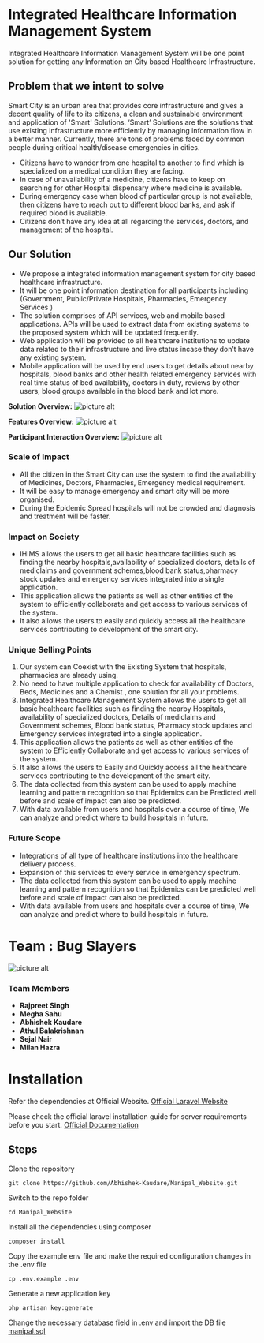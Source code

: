 # **Integrated Healthcare Information Management System**

Integrated Healthcare Information Management System will be one point solution for getting any Information on City based Healthcare Infrastructure.

## Problem that we intent to solve

Smart City is an urban area that provides core infrastructure and gives a decent quality of life to its citizens, a clean and sustainable environment and application of 'Smart' Solutions. ‘Smart’ Solutions are the solutions that use existing infrastructure more efficiently by managing information flow in a better manner. 
Currently, there are tons of problems faced by common people during critical health/disease emergencies in cities.
* Citizens have to wander from one hospital to another to find which is specialized on a medical condition they are facing.
* In case of unavailability of a medicine, citizens have to keep on searching for other Hospital dispensary where medicine is available.
* During emergency case when blood of particular group is not available, then citizens have to reach out to different blood banks, and ask if required blood is available.
* Citizens don’t have any idea at all regarding the services, doctors, and management of the hospital. 

## Our Solution

* We propose a integrated information management system for city based healthcare infrastructure.
* It will be one point information destination for all participants including (Government, Public/Private Hospitals, Pharmacies, Emergency Services )
* The solution comprises of API services, web and mobile based applications. APIs will be used to extract data from existing systems to the proposed system which will be updated frequently. 
* Web application will be provided to all healthcare institutions to update data related to their infrastructure and live status incase they don’t have any existing system. 
* Mobile application will be used by end users to get details about nearby hospitals, blood banks and other health related emergency services with real time status of bed availability, doctors in duty, reviews by other users, blood groups available in the blood bank and lot more.

**Solution Overview:**
![picture alt](https://github.com/Abhishek-Kaudare/Manipal_Website/blob/master/images/Integrated%20Healthcare%20Management%20System.jpg "Solution Overview Diagram")

**Features Overview:**
![picture alt](https://github.com/Abhishek-Kaudare/Manipal_Website/blob/master/images/Integrated%20Healthcare%20Management%20System2.jpg "Feature Diagram")

**Participant Interaction Overview:**
![picture alt](https://github.com/Abhishek-Kaudare/Manipal_Website/blob/master/images/Integrated%20Healthcare%20Management%20System3.jpg "Participant Interaction Diagram")
### Scale of Impact

* All the citizen in the Smart City can use the system to find the availability of Medicines, Doctors, Pharmacies, Emergency medical requirement.
* It will be easy to manage emergency and smart city will be more organised.
* During the Epidemic Spread hospitals will not be crowded and diagnosis and treatment will be faster.

### Impact on Society

* IHIMS allows the users to get all basic healthcare facilities such as finding the nearby hospitals,availability of specialized doctors, details of mediclaims and government schemes,blood bank status,pharmacy stock updates and emergency services integrated into a single application.
* This application allows the patients as well as other entities of the system to efficiently collaborate and get access to various services of the system.
* It also allows the users to easily and quickly access all the healthcare services contributing to development of the smart city.

### Unique Selling Points

1. Our system can Coexist with the Existing System that hospitals, pharmacies are already using.
2. No need to have multiple application to check for availability of Doctors, Beds, Medicines and a Chemist , one solution for all your problems.
3. Integrated Healthcare Management System allows the users to get all basic healthcare facilities such as finding the nearby Hospitals, availability of specialized doctors, Details of mediclaims and Government schemes, Blood bank status, Pharmacy stock updates and Emergency services integrated into a single application.
4. This application allows the patients as well as other entities of the system to Efficiently Collaborate and get access to various services of the system.
5. It also allows the users to Easily and Quickly access all the healthcare services contributing to the development of the smart city.
6. The data collected from this system can be used to apply machine learning and pattern recognition so that Epidemics can be Predicted well before and scale of impact can also be predicted.
7. With data available from users and hospitals over a course of time, We can analyze and predict where to build hospitals in future.

### Future Scope

* Integrations of all type of healthcare institutions into the healthcare delivery process.
* Expansion of this services to every service in emergency spectrum.
* The data collected from this system can be used to apply machine learning and pattern recognition so that Epidemics can be predicted well before and scale of impact can also be predicted.
* With data available from users and hospitals over a course of time, We can analyze and predict where to build hospitals in future.

# Team : Bug Slayers

![picture alt](https://github.com/Abhishek-Kaudare/Manipal_Website/blob/master/images/Logo.jpg "Team Logo")

### Team Members

* **Rajpreet Singh**
* **Megha Sahu**
* **Abhishek Kaudare**
* **Athul Balakrishnan**
* **Sejal Nair**
* **Milan Hazra**


# Installation

Refer the dependencies at Official Website. [Official Laravel Website](https://laravel.com/)

Please check the official laravel installation guide for server requirements before you start. [Official Documentation](https://laravel.com/docs/5.6/installation#installation)

## Steps

Clone the repository

    git clone https://github.com/Abhishek-Kaudare/Manipal_Website.git

Switch to the repo folder

    cd Manipal_Website

Install all the dependencies using composer

    composer install

Copy the example env file and make the required configuration changes in the .env file

    cp .env.example .env

Generate a new application key

    php artisan key:generate
    
Change the necessary database field in .env and import the DB file [manipal.sql](https://github.com/Abhishek-Kaudare/Manipal_Website/blob/master/manipal1.sql)
